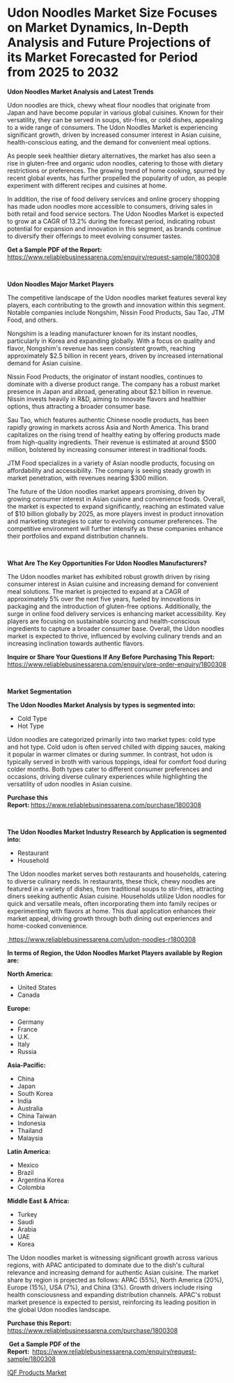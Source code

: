 <p><h1>Udon Noodles Market Size Focuses on Market Dynamics, In-Depth Analysis and Future Projections of its Market Forecasted for Period from 2025 to 2032</h1></p><p><strong>Udon Noodles Market Analysis and Latest Trends</strong></p>
<p><p>Udon noodles are thick, chewy wheat flour noodles that originate from Japan and have become popular in various global cuisines. Known for their versatility, they can be served in soups, stir-fries, or cold dishes, appealing to a wide range of consumers. The Udon Noodles Market is experiencing significant growth, driven by increased consumer interest in Asian cuisine, health-conscious eating, and the demand for convenient meal options. </p><p>As people seek healthier dietary alternatives, the market has also seen a rise in gluten-free and organic udon noodles, catering to those with dietary restrictions or preferences. The growing trend of home cooking, spurred by recent global events, has further propelled the popularity of udon, as people experiment with different recipes and cuisines at home.</p><p>In addition, the rise of food delivery services and online grocery shopping has made udon noodles more accessible to consumers, driving sales in both retail and food service sectors. The Udon Noodles Market is expected to grow at a CAGR of 13.2% during the forecast period, indicating robust potential for expansion and innovation in this segment, as brands continue to diversify their offerings to meet evolving consumer tastes.</p></p>
<p><strong>Get a Sample PDF of the Report:&nbsp;</strong> <a href="https://www.reliablebusinessarena.com/enquiry/request-sample/1800308?utm_campaign=2177&utm_medium=2&utm_source=Github&utm_content=ia&utm_term=07042025&utm_id=udon-noodles">https://www.reliablebusinessarena.com/enquiry/request-sample/1800308</a></p>
<p>&nbsp;</p>
<p><strong>Udon Noodles Major Market Players</strong></p>
<p><p>The competitive landscape of the Udon noodles market features several key players, each contributing to the growth and innovation within this segment. Notable companies include Nongshim, Nissin Food Products, Sau Tao, JTM Food, and others.</p><p>Nongshim is a leading manufacturer known for its instant noodles, particularly in Korea and expanding globally. With a focus on quality and flavor, Nongshim's revenue has seen consistent growth, reaching approximately $2.5 billion in recent years, driven by increased international demand for Asian cuisine.</p><p>Nissin Food Products, the originator of instant noodles, continues to dominate with a diverse product range. The company has a robust market presence in Japan and abroad, generating about $2.1 billion in revenue. Nissin invests heavily in R&D, aiming to innovate flavors and healthier options, thus attracting a broader consumer base.</p><p>Sau Tao, which features authentic Chinese noodle products, has been rapidly growing in markets across Asia and North America. This brand capitalizes on the rising trend of healthy eating by offering products made from high-quality ingredients. Their revenue is estimated at around $500 million, bolstered by increasing consumer interest in traditional foods.</p><p>JTM Food specializes in a variety of Asian noodle products, focusing on affordability and accessibility. The company is seeing steady growth in market penetration, with revenues nearing $300 million.</p><p>The future of the Udon noodles market appears promising, driven by growing consumer interest in Asian cuisine and convenience foods. Overall, the market is expected to expand significantly, reaching an estimated value of $10 billion globally by 2025, as more players invest in product innovation and marketing strategies to cater to evolving consumer preferences. The competitive environment will further intensify as these companies enhance their portfolios and expand distribution channels.</p></p>
<p>&nbsp;</p>
<p><strong>What Are The Key Opportunities For Udon Noodles Manufacturers?</strong></p>
<p><p>The Udon noodles market has exhibited robust growth driven by rising consumer interest in Asian cuisine and increasing demand for convenient meal solutions. The market is projected to expand at a CAGR of approximately 5% over the next five years, fueled by innovations in packaging and the introduction of gluten-free options. Additionally, the surge in online food delivery services is enhancing market accessibility. Key players are focusing on sustainable sourcing and health-conscious ingredients to capture a broader consumer base. Overall, the Udon noodles market is expected to thrive, influenced by evolving culinary trends and an increasing inclination towards authentic flavors.</p></p>
<p><strong>Inquire or Share Your Questions If Any Before Purchasing This Report:</strong> <a href="https://www.reliablebusinessarena.com/enquiry/pre-order-enquiry/1800308?utm_campaign=2177&utm_medium=2&utm_source=Github&utm_content=ia&utm_term=07042025&utm_id=udon-noodles">https://www.reliablebusinessarena.com/enquiry/pre-order-enquiry/1800308</a></p>
<p>&nbsp;</p>
<p><strong>Market Segmentation</strong></p>
<p><strong>The Udon Noodles Market Analysis by types is segmented into:</strong></p>
<p><ul><li>Cold Type</li><li>Hot Type</li></ul></p>
<p><p>Udon noodles are categorized primarily into two market types: cold type and hot type. Cold udon is often served chilled with dipping sauces, making it popular in warmer climates or during summer. In contrast, hot udon is typically served in broth with various toppings, ideal for comfort food during colder months. Both types cater to different consumer preferences and occasions, driving diverse culinary experiences while highlighting the versatility of udon noodles in Asian cuisine. </p></p>
<p><strong>Purchase this Report:&nbsp;</strong><a href="https://www.reliablebusinessarena.com/purchase/1800308?utm_campaign=2177&utm_medium=2&utm_source=Github&utm_content=ia&utm_term=07042025&utm_id=udon-noodles">https://www.reliablebusinessarena.com/purchase/1800308</a></p>
<p>&nbsp;</p>
<p><strong>The Udon Noodles Market Industry Research by Application is segmented into:</strong></p>
<p><ul><li>Restaurant</li><li>Household</li></ul></p>
<p><p>The Udon noodles market serves both restaurants and households, catering to diverse culinary needs. In restaurants, these thick, chewy noodles are featured in a variety of dishes, from traditional soups to stir-fries, attracting diners seeking authentic Asian cuisine. Households utilize Udon noodles for quick and versatile meals, often incorporating them into family recipes or experimenting with flavors at home. This dual application enhances their market appeal, driving growth through both dining out experiences and home-cooked convenience.</p></p>
<p><a href="https://www.reliablebusinessarena.com/udon-noodles-r1800308?utm_campaign=2177&utm_medium=2&utm_source=Github&utm_content=ia&utm_term=07042025&utm_id=udon-noodles">&nbsp;https://www.reliablebusinessarena.com/udon-noodles-r1800308</a></p>
<p><strong>In terms of Region, the Udon Noodles Market Players available by Region are:</strong></p>
<p>
    <p> <strong> North America: </strong>
        <ul>
            <li>United States</li>
            <li>Canada</li>
        </ul>
        </p> 
    <p> <strong> Europe: </strong>
        <ul>
            <li>Germany</li>
            <li>France</li>
            <li>U.K.</li>
            <li>Italy</li>
            <li>Russia</li>
        </ul>
        </p> 
    <p> <strong> Asia-Pacific: </strong>
        <ul>
            <li>China</li>
            <li>Japan</li>
            <li>South Korea</li>
            <li>India</li>
            <li>Australia</li>
            <li>China Taiwan</li>
            <li>Indonesia</li>
            <li>Thailand</li>
            <li>Malaysia</li>
        </ul>
        </p> 
    <p> <strong> Latin America: </strong>
        <ul>
            <li>Mexico</li>
            <li>Brazil</li>
            <li>Argentina Korea</li>
            <li>Colombia</li>
        </ul>
        </p> 
    <p> <strong> Middle East & Africa: </strong>
        <ul>
            <li>Turkey</li>
            <li>Saudi</li>
            <li>Arabia</li>
            <li>UAE</li>
            <li>Korea</li>
        </ul>
    </p>
    </p>
<p><p>The Udon noodles market is witnessing significant growth across various regions, with APAC anticipated to dominate due to the dish's cultural relevance and increasing demand for authentic Asian cuisine. The market share by region is projected as follows: APAC (55%), North America (20%), Europe (15%), USA (7%), and China (3%). Growth drivers include rising health consciousness and expanding distribution channels. APAC's robust market presence is expected to persist, reinforcing its leading position in the global Udon noodles landscape.</p></p>
<p><strong>Purchase this Report: </strong><a href="https://www.reliablebusinessarena.com/purchase/1800308?utm_campaign=2177&utm_medium=2&utm_source=Github&utm_content=ia&utm_term=07042025&utm_id=udon-noodles">https://www.reliablebusinessarena.com/purchase/1800308</a></p>
<p>&nbsp;<strong>Get a Sample PDF of the Report:&nbsp;&nbsp;</strong><a href="https://www.reliablebusinessarena.com/enquiry/request-sample/1800308?utm_campaign=2177&utm_medium=2&utm_source=Github&utm_content=ia&utm_term=07042025&utm_id=udon-noodles">https://www.reliablebusinessarena.com/enquiry/request-sample/1800308</a></p>
<p><strong></strong></p>
<p><p><a href="https://github.com/SamiaChowdhury801/Market-Research-Report-List-2/blob/main/iqf-products-market.md?utm_campaign=2177&utm_medium=2&utm_source=Github&utm_content=ia&utm_term=07042025&utm_id=udon-noodles">IQF Products Market</a></p></p>